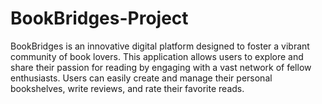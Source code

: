 # BookBridges-Project
BookBridges is an innovative digital platform designed to foster a vibrant community of book lovers. This application allows users to explore and share their passion for reading by engaging with a vast network of fellow enthusiasts. Users can easily create and manage their personal bookshelves, write reviews, and rate their favorite reads.
